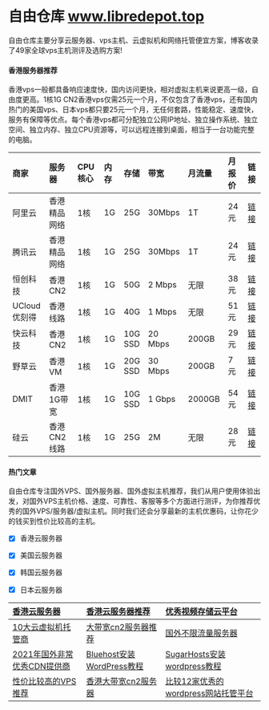 # 自由仓库 <a href="https://www.libredepot.top" target="_blank">www.libredepot.top</a>
自由仓库主要分享云服务器、vps主机、云虚拟机和网络托管便宜方案，博客收录了49家全球vps主机测评及选购方案!

#### 香港服务器推荐

香港vps一般都具备响应速度快，国内访问更快，相对虚拟主机来说更高一级，自由度更高。1核1G CN2香港vps仅需25元一个月，不仅包含了香港vps，还有国内热门的美国vps、日本vps都只要25元一个月，无任何套路，性能稳定、速度快，服务有保障等优点。每个香港vps都可分配独立公网IP地址、独立操作系统、独立空间、独立内存、独立CPU资源等，可以远程连接到桌面，相当于一台功能完整的电脑。

| 商家 | 服务器 | CPU核心 | 内存 | 存储 | 带宽 | 月流量 | 月报价 |  链接 |
|  :------------  |  :------------  |  :------------  |  :------------  |  :------------  |  :------------  |  :------------  |   :------------  |   :------------  |
| 阿里云  | 香港精品网络  | 1核  | 1G  | 25G  | 30Mbps   | 1T   | 24元  | [链接](https://www.aliyun.com/minisite/goods?source=5176.29345612&userCode=lsfy2wgh "链接")  | 
| 腾讯云  | 香港精品网络  | 1核  | 1G  | 25G  | 30Mbps  | 1T  | 24元  | [链接](https://curl.qcloud.com/lGwJ6IBG "链接") | 
| 恒创科技 | 香港CN2 | 1核 | 1G  | 50G  | 2 Mbps  | 无限  | 38元 | [链接](https://my.henghost.com/aff.php?aff=8396 "链接") | 
| UCloud<br>优刻得   | 香港线路  | 1核  | 1G  | 40G  | 1 Mbps  | 无限  | 51元  | [链接](https://www.ucloud.cn/site/active/hk-global.html?cps_code=IuQmshZ6nc8F03YZzUnZaK "链接") | 
| 快云科技 | 香港CN2 | 1核 | 1G | 10G<br>SSD | 20 Mbps | 200GB | 29元 | [链接](https://www.sukeyun.com/aff/QUINHEII "链接") | 
| 野草云 | 香港VM | 1核 | 1G | 20G<br>SSD | 30 Mbps | 200GB | 7元 | [链接](https://my.yecaoyun.com/aff.php?aff=6105 "链接") | 
| DMIT | 香港1G带宽 | 1核 | 1G | 10G<br>SSD | 1 Gbps | 2000GB | 54元 | [链接](https://www.dmit.io/aff.php?aff=12898 "链接") |   
| 硅云 | 香港CN2线路 | 1核 | 1G | 25G | 2M | 无限 | 28元 | [链接](https://www.vpsor.cn?userCode=qh2a15f "链接") | 
                               

#### 热门文章

自由仓库专注国外VPS、国外服务器、国外虚拟主机推荐，我们从用户使用体验出发，对国外VPS主机价格、速度、可靠性、客服等多个方面进行测评，为你推荐优秀的国外VPS/服务器/虚拟主机。同时我们还会分享最新的主机优惠码，让你花少的钱买到性价比较高的主机。

- [x] 香港云服务器
- [x] 美国云服务器
- [x] 韩国云服务器
- [x] 日本云服务器



| [香港云服务器](https://www.shluqu.cn/17.html "香港云服务器")  | [香港云服务器推荐](https://www.shluqu.cn/17.html "香港云服务器推荐")  |  [优秀视频存储云平台](https://www.shluqu.cn/2991.html "优秀视频存储云平台") |
| :------------ | :------------ | :------------ |
|  [10大云虚拟机托管商](https://www.shluqu.cn/2553.html "10大云虚拟机托管商") |  [大带宽cn2服务器推荐](https://www.shluqu.cn/18.html "大带宽cn2服务器推荐") |  [国外不限流量服务器](https://www.shluqu.cn/2570.html "国外不限流量服务器") |
|  [2021年国外非常优秀CDN提供商](https://www.shluqu.cn/3165.html "2021年国外非常优秀CDN提供商") |  [Bluehost安装WordPress教程](https://www.shluqu.cn/2580.html "Bluehost安装WordPress教程") |  [SugarHosts安装wordpress教程](https://www.shluqu.cn/2816.html "SugarHosts安装wordpress教程") |
| [性价比较高的VPS推荐](https://www.shluqu.cn/sample-page "性价比较高的VPS推荐")  | [香港大带宽cn2服务器](https://www.shluqu.cn/18.html "香港大带宽cn2服务器")  |  [比较12家优秀的wordpress网站托管平台](https://www.shluqu.cn/2784.html "比较12家优秀的wordpress网站托管平台") |  [2022年便宜的云虚拟机推荐](https://www.shluqu.cn/16.html "2022年便宜的云虚拟机推荐") |


